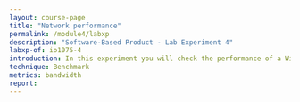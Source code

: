 ```yaml
---
layout: course-page
title: "Network performance"
permalink: /module4/labxp
description: "Software-Based Product - Lab Experiment 4"
labxp-of: io1075-4
introduction: In this experiment you will check the performance of a WiFi connection
technique: Benchmark
metrics: bandwidth
report:
---
```



